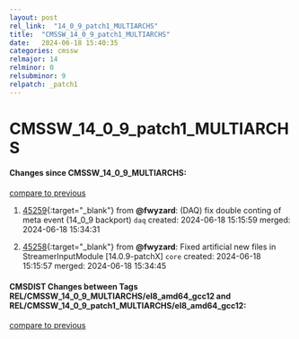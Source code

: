 ```yaml
---
layout: post
rel_link:  "14_0_9_patch1_MULTIARCHS"
title:  "CMSSW_14_0_9_patch1_MULTIARCHS"
date:   2024-06-18 15:40:35
categories: cmssw
relmajor: 14
relminor: 0
relsubminor: 9
relpatch: _patch1
---
```


# CMSSW_14_0_9_patch1_MULTIARCHS
#### Changes since CMSSW_14_0_9_MULTIARCHS:
[compare to previous](https://github.com/cms-sw/cmssw/compare/CMSSW_14_0_9_MULTIARCHS...CMSSW_14_0_9_patch1_MULTIARCHS)



1. [45259](http://github.com/cms-sw/cmssw/pull/45259){:target="_blank"}  from **@fwyzard**: (DAQ) fix double conting of meta event (14_0_9 backport) `daq` created: 2024-06-18 15:15:59 merged: 2024-06-18 15:34:31

2. [45258](http://github.com/cms-sw/cmssw/pull/45258){:target="_blank"}  from **@fwyzard**: Fixed artificial new files in StreamerInputModule [14.0.9-patchX] `core` created: 2024-06-18 15:15:57 merged: 2024-06-18 15:34:45

#### CMSDIST Changes between Tags REL/CMSSW_14_0_9_MULTIARCHS/el8_amd64_gcc12 and REL/CMSSW_14_0_9_patch1_MULTIARCHS/el8_amd64_gcc12:
[compare to previous](https://github.com/cms-sw/cmsdist/compare/REL/CMSSW_14_0_9_MULTIARCHS/el8_amd64_gcc12...REL/CMSSW_14_0_9_patch1_MULTIARCHS/el8_amd64_gcc12)


